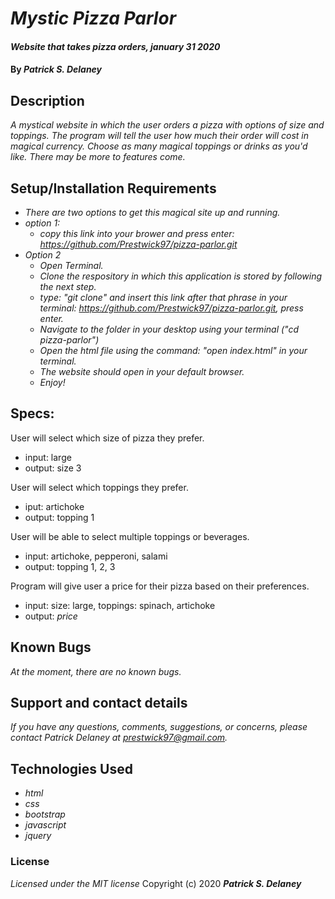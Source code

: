 # _Mystic Pizza Parlor_

#### _Website that takes pizza orders, january 31 2020_

#### By _**Patrick S. Delaney**_

## Description

_A mystical website in which the user orders a pizza with options of size and toppings. The program will tell the user how much their order will cost in magical currency. Choose as many magical toppings or drinks as you'd like. There may be more to features come._

## Setup/Installation Requirements

* _There are two options to get this magical site up and running._
* _option 1:_
  * _copy this link into your brower and press enter: https://github.com/Prestwick97/pizza-parlor.git_ 
* _Option 2_
  * _Open Terminal._
  * _Clone the respository in which this application is stored by following the next step._
  * _type: "git clone" and insert this link after that phrase in your terminal: https://github.com/Prestwick97/pizza-parlor.git, press enter._
  * _Navigate to the folder in your desktop using your terminal ("cd pizza-parlor")_
  * _Open the html file using the command: "open index.html" in your terminal._
  * _The website should open in your default browser._
  * _Enjoy!_

## Specs:

User will select which size of pizza they prefer.
* input: large
* output: size 3

User will select which toppings they prefer.
* iput: artichoke
* output: topping 1

User will be able to select multiple toppings or beverages.
* input: artichoke, pepperoni, salami
* output: topping 1, 2, 3

Program will give user a price for their pizza based on their preferences.
* input: size: large, toppings: spinach, artichoke
* output: *price*

## Known Bugs

_At the moment, there are no known bugs._

## Support and contact details

_If you have any questions, comments, suggestions, or concerns, please contact Patrick Delaney at prestwick97@gmail.com._

## Technologies Used

* _html_
* _css_
* _bootstrap_
* _javascript_
* _jquery_

### License
_Licensed under the MIT license_
Copyright (c) 2020 **_Patrick S. Delaney_**
